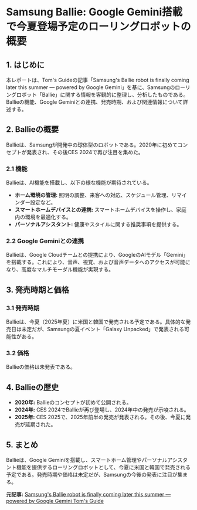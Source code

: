# Samsung Ballie: Google Gemini搭載で今夏登場予定のローリングロボットの概要

## 1. はじめに

本レポートは、Tom's Guideの記事「Samsung's Ballie robot is finally coming later this summer — powered by Google Gemini」を基に、Samsungのローリングロボット「Ballie」に関する情報を客観的に整理し、分析したものである。Ballieの機能、Google Geminiとの連携、発売時期、および関連情報について詳述する。

## 2. Ballieの概要

Ballieは、Samsungが開発中の球体型のロボットである。2020年に初めてコンセプトが発表され、その後CES 2024で再び注目を集めた。

### 2.1 機能

Ballieは、AI機能を搭載し、以下の様な機能が期待されている。

* **ホーム環境の管理:** 照明の調整、来客への対応、スケジュール管理、リマインダー設定など。
* **スマートホームデバイスとの連携:** スマートホームデバイスを操作し、家庭内の環境を最適化する。
* **パーソナルアシスタント:** 健康やスタイルに関する推奨事項を提供する。

### 2.2 Google Geminiとの連携

Ballieは、Google Cloudチームとの提携により、GoogleのAIモデル「Gemini」を搭載する。これにより、音声、視覚、および音声データへのアクセスが可能になり、高度なマルチモーダル機能が実現する。

## 3. 発売時期と価格

### 3.1 発売時期

Ballieは、今夏（2025年夏）に米国と韓国で発売される予定である。具体的な発売日は未定だが、Samsungの夏イベント「Galaxy Unpacked」で発表される可能性がある。

### 3.2 価格

Ballieの価格は未発表である。

## 4. Ballieの歴史

* **2020年:** Ballieのコンセプトが初めて公開される。
* **2024年:** CES 2024でBallieが再び登場し、2024年中の発売が示唆される。
* **2025年:** CES 2025で、2025年前半の発売が発表される。その後、今夏に発売が延期された。

## 5. まとめ

Ballieは、Google Geminiを搭載し、スマートホーム管理やパーソナルアシスタント機能を提供するローリングロボットとして、今夏に米国と韓国で発売される予定である。発売時期や価格は未定だが、Samsungの今後の発表に注目が集まる。



**元記事:** [Samsung's Ballie robot is finally coming later this summer — powered by Google Gemini Tom's Guide](https://www.tomsguide.com/ai/samsungs-ballie-robot-is-finally-coming-later-this-summer-powered-by-google-gemini)